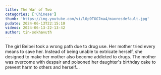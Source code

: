 ```yaml
---
title: The War of Two
categories: ['Chinese']
thumb: 'https://img.youtube.com/vi/l0p9TOG7ma4/maxresdefault.jpg'
pudate: 2024-06-13T22:15:10
videos: 2024-06-13-22-13-42
author: tin-sokhavuth
---
```

The girl Beibei took a wrong path due to drug use. Her mother tried every means to save her. Instead of being unable to extricate herself, she designed to make her mother also become addicted to drugs. The mother was overcome with despair and poisoned her daughter's birthday cake to prevent harm to others and herself...